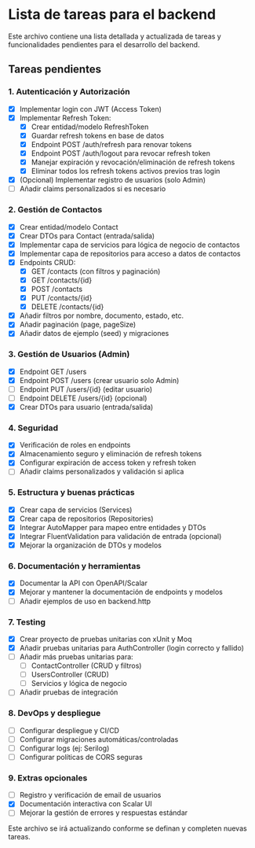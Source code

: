 # Lista de tareas para el backend

Este archivo contiene una lista detallada y actualizada de tareas y funcionalidades pendientes para el desarrollo del backend.

## Tareas pendientes

### 1. Autenticación y Autorización
- [x] Implementar login con JWT (Access Token)
- [x] Implementar Refresh Token:
  - [x] Crear entidad/modelo RefreshToken
  - [x] Guardar refresh tokens en base de datos
  - [x] Endpoint POST /auth/refresh para renovar tokens
  - [x] Endpoint POST /auth/logout para revocar refresh token
  - [x] Manejar expiración y revocación/eliminación de refresh tokens
  - [x] Eliminar todos los refresh tokens activos previos tras login
- [x] (Opcional) Implementar registro de usuarios (solo Admin)
- [ ] Añadir claims personalizados si es necesario

### 2. Gestión de Contactos
- [x] Crear entidad/modelo Contact
- [x] Crear DTOs para Contact (entrada/salida)
- [x] Implementar capa de servicios para lógica de negocio de contactos
- [x] Implementar capa de repositorios para acceso a datos de contactos
- [x] Endpoints CRUD:
  - [x] GET /contacts (con filtros y paginación)
  - [x] GET /contacts/{id}
  - [x] POST /contacts
  - [x] PUT /contacts/{id}
  - [x] DELETE /contacts/{id}
- [x] Añadir filtros por nombre, documento, estado, etc.
- [x] Añadir paginación (page, pageSize)
- [x] Añadir datos de ejemplo (seed) y migraciones

### 3. Gestión de Usuarios (Admin)
- [x] Endpoint GET /users
- [x] Endpoint POST /users (crear usuario solo Admin)
- [ ] Endpoint PUT /users/{id} (editar usuario)
- [ ] Endpoint DELETE /users/{id} (opcional)
- [x] Crear DTOs para usuario (entrada/salida)

### 4. Seguridad
- [x] Verificación de roles en endpoints
- [x] Almacenamiento seguro y eliminación de refresh tokens
- [x] Configurar expiración de access token y refresh token
- [ ] Añadir claims personalizados y validación si aplica

### 5. Estructura y buenas prácticas
- [x] Crear capa de servicios (Services)
- [x] Crear capa de repositorios (Repositories)
- [x] Integrar AutoMapper para mapeo entre entidades y DTOs
- [x] Integrar FluentValidation para validación de entrada (opcional)
- [x] Mejorar la organización de DTOs y modelos

### 6. Documentación y herramientas
- [x] Documentar la API con OpenAPI/Scalar
- [x] Mejorar y mantener la documentación de endpoints y modelos
- [ ] Añadir ejemplos de uso en backend.http

### 7. Testing
- [x] Crear proyecto de pruebas unitarias con xUnit y Moq
- [x] Añadir pruebas unitarias para AuthController (login correcto y fallido)
- [ ] Añadir más pruebas unitarias para:
  - [ ] ContactController (CRUD y filtros)
  - [ ] UsersController (CRUD)
  - [ ] Servicios y lógica de negocio
- [ ] Añadir pruebas de integración

### 8. DevOps y despliegue
- [ ] Configurar despliegue y CI/CD
- [ ] Configurar migraciones automáticas/controladas
- [ ] Configurar logs (ej: Serilog)
- [ ] Configurar políticas de CORS seguras

### 9. Extras opcionales
- [ ] Registro y verificación de email de usuarios
- [X] Documentación interactiva con Scalar UI
- [ ] Mejorar la gestión de errores y respuestas estándar

Este archivo se irá actualizando conforme se definan y completen nuevas tareas.
